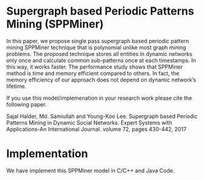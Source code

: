 #  Supergraph based Periodic Patterns Mining (SPPMiner)
In this paper, we propose single pass supergraph based periodic pattern mining SPPMiner technique that is polynomial unlike most graph mining problems. The proposed technique stores all entities in dynamic networks only once and calculate common sub-patterns once at each timestamps. In this way, it works faster. The performance study shows that SPPMiner method is time and memory efficient compared to others. In fact, the memory efficiency of our approach does not depend on dynamic network’s lifetime. 

If you use this model/implemenation in your research work please cite the following paper.

 Sajal Halder, Md. Samiullah and Young-Koo Lee. Supergraph based Periodic Patterns Mining in Dynamic Social Networks. Expert Systems with Applications-An International Journal. volume 72, pages 430-442, 2017
 
 # Implementation
 
 We have implement this SPPMiner model in C/C++ and Java Code. 

